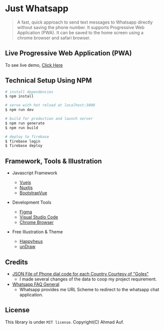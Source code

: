 # **Just Whatsapp**
> A fast, quick approach to send text messages to Whatsapp directly without saving the phone number. It supports Progressive Web Application (PWA). It can be saved to the home screen using a chrome browser and safari browser.

## Live Progressive Web Application (PWA)
To see live demo, [Click Here](https://just-whatsapp.web.app)

## Technical Setup Using NPM
```bash
# install dependencies
$ npm install

# serve with hot reload at localhost:3000
$ npm run dev

# build for production and launch server
$ npm run generate
$ npm run build

# deploy to firebase
$ firebase login
$ firebase deploy
```

## Framework, Tools & Illustration
* Javascript Framework 
  - [Vuejs](https://vuejs.org)
  - [Nuxtjs](https://nuxtjs.org)
  - [BootstrapVue](https://bootstrap-vue.org)

* Development Tools
  - [Figma](https://www.figma.com)
  - [Visual Studio Code](https://code.visualstudio.com)
  - [Chrome Browser](https://www.google.com/chrome)

* Free Illustration & Theme
  - [Happyheus](https://www.happyhues.co)
  - [unDraw](https://undraw.co)

## Credits
* [JSON File of Phone dial code for each Country Courtesy of "Goles"](https://gist.github.com/Goles/3196253)
  - I made several changes of the data to coop my project requirement.
* [Whatsapp FAQ General](https://www.whatsapp.com/faq/en/general/26000030)
  - Whatsapp provides me URL Scheme to redirect to the whatsapp chat application.

## License
This library is under `MIT license`. Copyright(C) Ahmad Auf.
